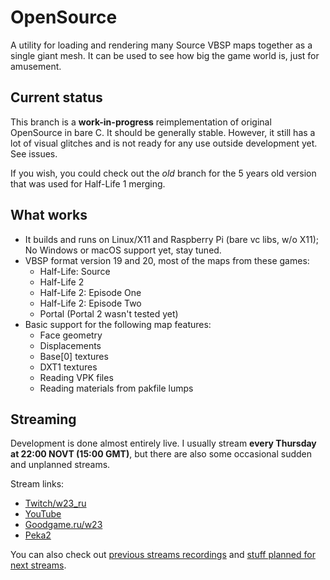 OpenSource
==========
A utility for loading and rendering many Source VBSP maps together as a single giant mesh. It can be used to see how big the game world is, just for amusement.

## Current status
This branch is a **work-in-progress** reimplementation of original OpenSource in bare C.
It should be generally stable. However, it still has a lot of visual glitches and is not ready for any use outside development yet. See issues.

If you wish, you could check out the *old* branch for the 5 years old version that was used for Half-Life 1 merging.

## What works
- It builds and runs on Linux/X11 and Raspberry Pi (bare vc libs, w/o X11); No Windows or macOS support yet, stay tuned.
- VBSP format version 19 and 20, most of the maps from these games:
  - Half-Life: Source
  - Half-Life 2
  - Half-Life 2: Episode One
  - Half-Life 2: Episode Two
  - Portal (Portal 2 wasn't tested yet)
- Basic support for the following map features:
  - Face geometry
  - Displacements
  - Base[0] textures
  - DXT1 textures
  - Reading VPK files
  - Reading materials from pakfile lumps

## Streaming
Development is done almost entirely live. I usually stream **every Thursday at 22:00 NOVT (15:00 GMT)**, but there are also some  occasional sudden and unplanned streams.

Stream links:
- [Twitch/w23_ru](https://twitch.tv/w23_ru)
- [YouTube](https://www.youtube.com/c/IvanAvdeev/live)
- [Goodgame.ru/w23](https://goodgame.ru/channel/w23/)
- [Peka2](http://peka2.tv/w23)

You can also check out [previous streams recordings](https://www.youtube.com/playlist?list=PLP0z1CQXyu5DjL_3-7lukQmKGYq2LhxKA) and [stuff planned for next streams](https://github.com/w23/OpenSource/projects/1).
